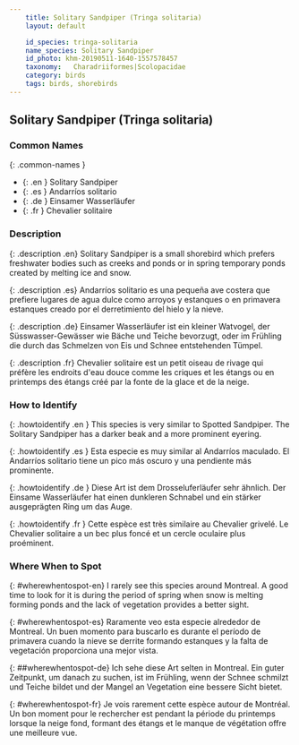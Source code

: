 ```yaml
---
    title: Solitary Sandpiper (Tringa solitaria)
    layout: default

    id_species: tringa-solitaria
    name_species: Solitary Sandpiper
    id_photo: khm-20190511-1640-1557578457
    taxonomy:   Charadriiformes|Scolopacidae
    category: birds
    tags: birds, shorebirds
---
```


## Solitary Sandpiper (Tringa solitaria)

### Common Names

{: .common-names }
- {: .en } Solitary Sandpiper 
- {: .es } Andarríos solitario 
- {: .de } Einsamer Wasserläufer 
- {: .fr } Chevalier solitaire 

### Description

{: .description .en}
Solitary Sandpiper is a small shorebird which prefers freshwater bodies such as creeks and ponds or in spring temporary ponds created by melting ice and snow.

{: .description .es}
Andarríos solitario es una pequeña ave costera que prefiere lugares de agua dulce como arroyos y estanques o en primavera estanques creado por el derretimiento del hielo y la nieve.

{: .description .de}
Einsamer Wasserläufer ist ein kleiner Watvogel, der Süsswasser-Gewässer wie Bäche und Teiche bevorzugt, oder im Frühling die durch das Schmelzen von Eis und Schnee entstehenden Tümpel.

{: .description .fr}
Chevalier solitaire est un petit oiseau de rivage qui préfère les endroits d'eau douce comme les criques et les étangs ou en printemps des étangs  créé par la fonte de la glace et de la neige.

### How to Identify

{: .howtoidentify .en }
This species is very similar to Spotted Sandpiper. The Solitary Sandpiper has a darker beak and a more prominent eyering.

{: .howtoidentify .es }
Esta especie es muy similar al Andarríos maculado. El Andarríos solitario tiene un pico más oscuro y una pendiente más prominente.

{: .howtoidentify .de }
Diese Art ist dem Drosseluferläufer sehr ähnlich. Der Einsame Wasserläufer hat einen dunkleren Schnabel und ein stärker ausgeprägten Ring um das Auge.

{: .howtoidentify .fr }
Cette espèce est très similaire au Chevalier grivelé. Le Chevalier solitaire a un bec plus foncé et un cercle oculaire plus proéminent.

### Where When to Spot

{: #wherewhentospot-en}
I rarely see this species around Montreal. A good time to look for it is during the period of spring when snow is melting forming ponds and the lack of vegetation provides a better sight.

{: #wherewhentospot-es}
Raramente veo esta especie alrededor de Montreal. Un buen momento para buscarlo es durante el período de primavera cuando la nieve se derrite formando estanques y la falta de vegetación proporciona una mejor vista.

{: ##wherewhentospot-de}
Ich sehe diese Art selten in Montreal. Ein guter Zeitpunkt, um danach zu suchen, ist im Frühling, wenn der Schnee schmilzt und Teiche bildet und der Mangel an Vegetation eine bessere Sicht bietet.

{: #wherewhentospot-fr}
Je vois rarement cette espèce autour de Montréal. Un bon moment pour le rechercher est pendant la période du printemps lorsque la neige fond, formant des étangs et le manque de végétation offre une meilleure vue.
